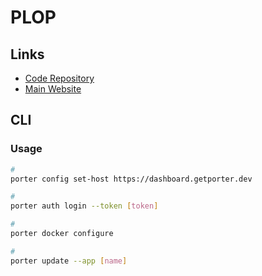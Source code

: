 # PLOP

<!--
https://github.com/diego3g/umbriel/tree/master/.plop
-->

## Links

- [Code Repository](https://github.com/plopjs/plop)
- [Main Website](https://plopjs.com/)

## CLI

### Usage

```sh
#
porter config set-host https://dashboard.getporter.dev

#
porter auth login --token [token]

#
porter docker configure

#
porter update --app [name]
```
